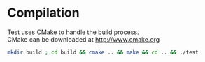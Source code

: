 Compilation
===========

Test uses CMake to handle the build process.  
CMake can be downloaded at http://www.cmake.org

```bash
mkdir build ; cd build && cmake .. && make && cd .. && ./test
```